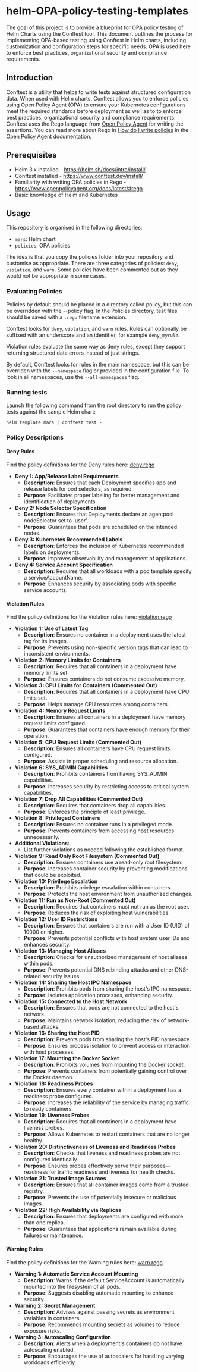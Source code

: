 # helm-OPA-policy-testing-templates

The goal of this project is to provide a blueprint for OPA policy testing of Helm Charts using the Conftest tool.
This document putlines the process for implementing OPA-based testing using Conftest in Helm charts, including customization and configuration steps for specific needs. OPA is used here to enforce best practices, organizational security and compliance requirements.


## Introduction
Conftest is a utility that helps to write tests against structured configuration data. When used with Helm charts, Conftest allows you to enforce policies using Open Policy Agent (OPA) to ensure your Kubernetes configurations meet the required standards before deployment as well as to to enforce best practices, organizational security and compliance requirements.
Conftest uses the Rego language from [Open Policy Agent](https://www.openpolicyagent.org/) for writing the assertions. You can read more about Rego in [How do I write policies](https://www.openpolicyagent.org/docs/latest/policy-language/) in the Open Policy Agent documentation.

## Prerequisites
- Helm 3.x installed - https://helm.sh/docs/intro/install/
- Conftest installed - https://www.conftest.dev/install/
- Familiarity with writing OPA policies in Rego - https://www.openpolicyagent.org/docs/latest/#rego
- Basic knowledge of Helm and Kubernetes

## Usage

This repository is organised in the following directories:

- `mars`: Helm chart
- `policies`: OPA policies

The idea is that you copy the policies folder into your repository and customise as appropriate.
There are three categories of policies: `deny`, `violation`, and `warn`.
Some policies have been commented out as they would not be appropriate in some cases.

### Evaluating Policies
Policies by default should be placed in a directory called policy, but this can be overridden with the --policy flag.
In the Policies directory, test files should be saved with a `.rego` filename extension.

Conftest looks for `deny`, `violation`, and `warn` rules. Rules can optionally be suffixed with an underscore and an identifier, for example `deny_myrule`.

Violation rules evaluate the same way as deny rules, except they support returning structured data errors instead of just strings.

By default, Conftest looks for rules in the main namespace, but this can be overriden with the `--namespace` flag or provided in the configuration file. To look in all namespaces, use the `--all-namespaces` flag.

### Running tests
Launch the following command from the root directory to run the policy tests against the sample Helm chart:

``helm template mars | conftest test -``


### Policy Descriptions

#### Deny Rules
Find the policy definitions for the Deny rules here: [deny.rego](./policies/deny.rego)
- **Deny 1: App/Release Label Requirements**
  - **Description**: Ensures that each Deployment specifies app and release labels for pod selectors, as required.
  - **Purpose**: Facilitates proper labeling for better management and identification of deployments.
- **Deny 2: Node Selector Specification**
  - **Description**: Ensures that Deployments declare an agentpool nodeSelector set to 'user'.
  - **Purpose**: Guarantees that pods are scheduled on the intended nodes.
- **Deny 3: Kubernetes Recommended Labels**
  - **Description**: Enforces the inclusion of Kubernetes recommended labels on deployments.
  - **Purpose**: Improves observability and management of applications.
- **Deny 4: Service Account Specification**
  - **Description**: Requires that all workloads with a pod template specify a serviceAccountName.
  - **Purpose**: Enhances security by associating pods with specific service accounts.

#### Violation Rules
Find the policy definitions for the Violation rules here: [violation.rego](./policies/violation.rego)
- **Violation 1: Use of Latest Tag**
  - **Description**: Ensures no container in a deployment uses the latest tag for its images.
  - **Purpose**: Prevents using non-specific version tags that can lead to inconsistent environments.
- **Violation 2: Memory Limits for Containers**
  - **Description**: Requires that all containers in a deployment have memory limits set.
  - **Purpose**: Ensures containers do not consume excessive memory.
- **Violation 3: CPU Limits for Containers (Commented Out)**
  - **Description**: Requires that all containers in a deployment have CPU limits set.
  - **Purpose**: Helps manage CPU resources among containers.
- **Violation 4: Memory Request Limits**
  - **Description**: Ensures all containers in a deployment have memory request limits configured.
  - **Purpose**: Guarantees that containers have enough memory for their operation.
- **Violation 5: CPU Request Limits (Commented Out)**
  - **Description**: Ensures all containers have CPU request limits configured.
  - **Purpose**: Assists in proper scheduling and resource allocation.
- **Violation 6: SYS_ADMIN Capabilities**
  - **Description**: Prohibits containers from having SYS_ADMIN capabilities.
  - **Purpose**: Increases security by restricting access to critical system capabilities.
- **Violation 7: Drop All Capabilities (Commented Out)**
  - **Description**: Requires that containers drop all capabilities.
  - **Purpose**: Enforces the principle of least privilege.
- **Violation 8: Privileged Containers**
  - **Description**: Ensures no container runs in a privileged mode.
  - **Purpose**: Prevents containers from accessing host resources unnecessarily.
- **Additional Violations**:
  - List further violations as needed following the established format.
- **Violation 9: Read Only Root Filesystem (Commented Out)**
  - **Description**: Ensures containers use a read-only root filesystem.
  - **Purpose**: Increases container security by preventing modifications that could be exploited.
- **Violation 10: Privilege Escalation**
  - **Description**: Prohibits privilege escalation within containers.
  - **Purpose**: Protects the host environment from unauthorized changes.
- **Violation 11: Run as Non-Root (Commented Out)**
  - **Description**: Requires that containers must not run as the root user.
  - **Purpose**: Reduces the risk of exploiting host vulnerabilities.
- **Violation 12: User ID Restrictions**
  - **Description**: Ensures that containers are run with a User ID (UID) of 10000 or higher.
  - **Purpose**: Prevents potential conflicts with host system user IDs and enhances security.
- **Violation 13: Managing Host Aliases**
  - **Description**: Checks for unauthorized management of host aliases within pods.
  - **Purpose**: Prevents potential DNS rebinding attacks and other DNS-related security issues.
- **Violation 14: Sharing the Host IPC Namespace**
  - **Description**: Prohibits pods from sharing the host's IPC namespace.
  - **Purpose**: Isolates application processes, enhancing security.
- **Violation 15: Connected to the Host Network**
  - **Description**: Ensures that pods are not connected to the host's network.
  - **Purpose**: Maintains network isolation, reducing the risk of network-based attacks.
- **Violation 16: Sharing the Host PID**
  - **Description**: Prevents pods from sharing the host's PID namespace.
  - **Purpose**: Ensures process isolation to prevent access or interaction with host processes.
- **Violation 17: Mounting the Docker Socket**
  - **Description**: Prohibits volumes from mounting the Docker socket.
  - **Purpose**: Prevents containers from potentially gaining control over the Docker daemon.
- **Violation 18: Readiness Probes**
  - **Description**: Ensures every container within a deployment has a readiness probe configured.
  - **Purpose**: Increases the reliability of the service by managing traffic to ready containers.
- **Violation 19: Liveness Probes**
  - **Description**: Requires that all containers in a deployment have liveness probes.
  - **Purpose**: Allows Kubernetes to restart containers that are no longer healthy.
- **Violation 20: Distinctiveness of Liveness and Readiness Probes**
  - **Description**: Checks that liveness and readiness probes are not configured identically.
  - **Purpose**: Ensures probes effectively serve their purposes—readiness for traffic readiness and liveness for health checks.
- **Violation 21: Trusted Image Sources**
  - **Description**: Ensures that all container images come from a trusted registry.
  - **Purpose**: Prevents the use of potentially insecure or malicious images.
- **Violation 22: High Availability via Replicas**
  - **Description**: Ensures that deployments are configured with more than one replica.
  - **Purpose**: Guarantees that applications remain available during failures or maintenance.

#### Warning Rules
Find the policy definitions for the Warning rules here: [warn.rego](./policies/warn.rego)
- **Warning 1: Automatic Service Account Mounting**
  - **Description**: Warns if the default ServiceAccount is automatically mounted into the filesystem of all pods.
  - **Purpose**: Suggests disabling automatic mounting to enhance security.
- **Warning 2: Secret Management**
  - **Description**: Advises against passing secrets as environment variables in containers.
  - **Purpose**: Recommends mounting secrets as volumes to reduce exposure risks.
- **Warning 3: Autoscaling Configuration**
  - **Description**: Alerts when a deployment's containers do not have autoscaling enabled.
  - **Purpose**: Encourages the use of autoscalers for handling varying workloads efficiently.



